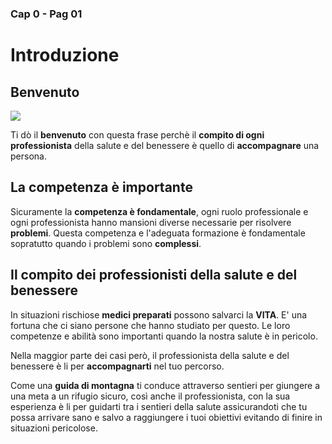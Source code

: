 ### Cap 0  - Pag 01
# Introduzione

## Benvenuto

<img class="w-16 md:w-32 lg:w-48" src="https://scontent-mxp1-2.cdninstagram.com/v/t51.2885-15/e35/130300117_423272898802855_7278448621137703035_n.jpg?_nc_ht=scontent-mxp1-2.cdninstagram.com&_nc_cat=107&_nc_ohc=SON_mbSeNpYAX8ymVcW&tp=1&oh=cefbb9dec0e9261c9f87a153b92a0f7a&oe=6026503D">

Ti  dò il **benvenuto** con questa frase perchè  il **compito di ogni professionista** della salute e del benessere è quello di **accompagnare** una persona.

## La competenza è importante
Sicuramente la **competenza è fondamentale**, ogni ruolo professionale e ogni professionista hanno mansioni diverse necessarie per risolvere **problemi**. Questa competenza e l'adeguata formazione è fondamentale sopratutto quando i problemi sono **complessi**.

## Il compito dei professionisti della salute e del benessere
In situazioni rischiose **medici preparati** possono salvarci la **VITA**. E' una fortuna che ci siano persone che hanno studiato per questo. Le loro competenze e abilità sono importanti quando la nostra salute è in pericolo. 

Nella maggior parte dei casi però, il professionista della salute e del benessere è li per **accompagnarti** nel tuo percorso. 

Come una **guida di montagna** ti conduce attraverso sentieri per giungere a una meta a un rifugio sicuro, così anche il professionista, con la sua esperienza è li per guidarti tra i sentieri della salute assicurandoti che tu possa arrivare sano e salvo a raggiungere i tuoi obiettivi evitando di finire in situazioni pericolose.




<!--stackedit_data:
eyJoaXN0b3J5IjpbLTI3Njg0MzM4NSwxMjMxNTMxNTUyLC0yMD
U2MTI0MzQ0XX0=
-->